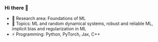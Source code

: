 ### Hi there 👋

- 🔭 Research area: Foundations of ML
- 🌱 Topics: ML and random dynamical systems, robust and reliable ML, implicit bias and regularization in ML
- ⚡ Programming: Python, PyTorch, Jax, C++

